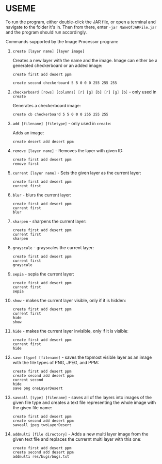# USEME

To run the program, either double-click the JAR file, or open a terminal and navigate to the folder it's in. Then from there, enter `-jar NameOfJARFile.jar` and the program should run accordingly.

Commands supported by the Image Processor program:

1. `create [layer name] [layer image]`

    Creates a new layer with the name and the image. Image can either be a generated checkerboard or an added image:


    ```
    create first add desert ppm

    create second checkerboard 5 5 0 0 0 255 255 255
    ```


2. `checkerboard [rows] [columns] [r] [g] [b] [r] [g] [b]` - only used in `create`

    Generates a checkerboard image:

    ```
    create cb checkerboard 5 5 0 0 0 255 255 255
    ```


3. `add [filename] [filetype]` - only used in `create`:

    Adds an image:

    ```
    create desert add desert ppm
    ```

4. `remove [layer name]` - Removes the layer with given ID:

    ```
    create first add desert ppm
    remove first
    ```

4. `current [layer name]` - Sets the given layer as the current layer:

    ```
    create first add desert ppm
    current first
    ```

5. `blur` - blurs the current layer:

    ```
    create first add desert ppm
    current first
    blur
    ```

6. `sharpen` - sharpens the current layer:

    ```
    create first add desert ppm
    current first
    sharpen
    ```

7. `grayscale` - grayscales the current layer:

    ```
    create first add desert ppm
    current first
    grayscale
    ```

8. `sepia` - sepia the current layer:

    ```
    create first add desert ppm
    current first
    sepia
    ```

9. `show` - makes the current layer visible, only if it is hidden:

    ```
    create first add desert ppm
    current first
    hide
    show
    ```

10. `hide` - makes the current layer invisible, only if it is visible:

    ```
    create first add desert ppm
    current first
    hide
    ```

11. `save [type] [filename]` - saves the topmost visible layer as an image with the file types of PNG, JPEG, and PPM:

    ```
    create first add desert ppm
    create second add desert ppm
    current second
    hide
    save png oneLayerDesert
    ```

12. `saveall [type] [filename]` - saves all of the layers into images of the given file type and creates a text file representing the whole image with the given file name:

    ```
    create first add desert ppm
    create second add desert ppm
    saveall jpeg twoLayerDesert
    ```


13. `addmulti [file directory]` - Adds a new multi layer image from the given text file and replaces the currernt multi layer with this one:

    ```
    create first add desert ppm
    create second add desert ppm
    addmulti res/bugs/bugs.txt
    ```
